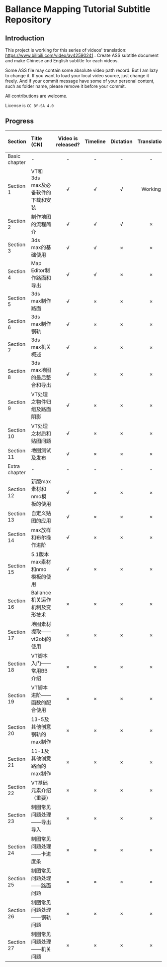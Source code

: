 # Ballance Mapping Tutorial Subtitle Repository

## Introduction

This project is working for this series of videos' translation: https://www.bilibili.com/video/av42590241 . Create ASS subtitle document and make Chinese and English subtitle for each videos.

Some ASS file may contain some absolute video path record. But I am lazy to change it. If you want to load your local video source, just change it freely. And if your commit message have some of your personal content, such as folder name, please remove it before your commit.

All contributions are welcome.

License is `CC BY-SA 4.0`

## Progress

|Section|Title (CN)|Video is released?|Timeline|Dictation|Translation|Subtitle is posted?|
|:---|:---|:---:|:---:|:---:|:---:|:---:|
|Basic chapter|-|-|-|-|-|-|
|Section 1|VT和3ds max及必备软件的下载和安装|√|√|√|Working|×|
|Section 2|制作地图的流程简介|√|√|√|×|√|
|Section 3|3ds max的基础使用|√|√|×|×|×|
|Section 4|Map Editor制作路面和导出|√|√|×|×|×|
|Section 5|3ds max制作路面|√|×|×|×|×|
|Section 6|3ds max制作钢轨|√|×|×|×|×|
|Section 7|3ds max机关概述|√|×|×|×|×|
|Section 8|3ds max地图的最后整合和导出|√|×|×|×|×|
|Section 9|VT处理之物件归组及路面阴影|√|×|×|×|×|
|Section 10|VT处理之材质和贴图问题|√|×|×|×|×|
|Section 11|地图测试及发布|√|×|×|×|×|
|Extra chapter|-|-|-|-|-|-|
|Section 12|新版max素材和nmo模板的使用|√|×|×|×|×|
|Section 13|自定义贴图的应用|√|×|×|×|×|
|Section 14|max放样和布尔操作进阶|√|×|×|×|×|
|Section 15|5.1版本max素材和nmo模板的使用|√|×|×|×|×|
|Section 16|Ballance机关运作机制及变形技术|×|×|×|×|×|
|Section 17|地图素材提取——vt2obj的使用|×|×|×|×|×|
|Section 18|VT脚本入门——常用BB介绍|×|×|×|×|×|
|Section 19|VT脚本进阶——函数的配合使用|×|×|×|×|×|
|Section 20|13-5及其他创意钢轨的max制作|×|×|×|×|×|
|Section 21|11-1及其他创意路面的max制作|×|×|×|×|×|
|Section 22|VT基础元素介绍（重要）|×|×|×|×|×|
|Section 23|制图常见问题处理——导出导入|×|×|×|×|×|
|Section 24|制图常见问题处理——卡进度条|×|×|×|×|×|
|Section 25|制图常见问题处理——路面问题|×|×|×|×|×|
|Section 26|制图常见问题处理——钢轨问题|×|×|×|×|×|
|Section 27|制图常见问题处理——机关问题|×|×|×|×|×|